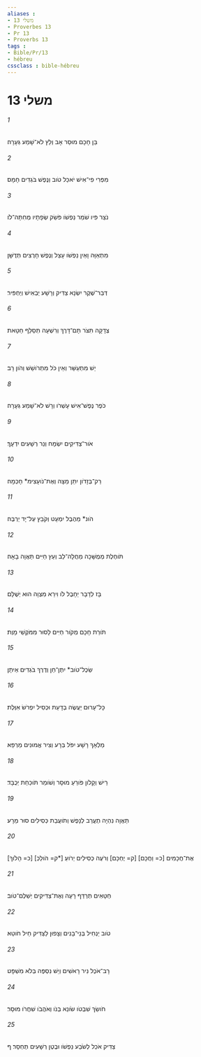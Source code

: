 ```yaml
---
aliases : 
- משלי 13
- Proverbes 13
- Pr 13
- Proverbs 13
tags : 
- Bible/Pr/13
- hébreu
cssclass : bible-hébreu
---
```


# משלי 13

###### 1
בֵּן חָכָם מוּסַר אָב וְלֵץ לֹא־שָׁמַע גְּעָרָה׃
###### 2
מִפְּרִי פִי־אִישׁ יֹאכַל טֹוב וְנֶפֶשׁ בֹּגְדִים חָמָס׃
###### 3
נֹצֵר פִּיו שֹׁמֵר נַפְשֹׁו פֹּשֵׂק שְׂפָתָיו מְחִתָּה־לֹו׃
###### 4
מִתְאַוָּה וָאַיִן נַפְשֹׁו עָצֵל וְנֶפֶשׁ חָרֻצִים תְּדֻשָּׁן׃
###### 5
דְּבַר־שֶׁקֶר יִשְׂנָא צַדִּיק וְרָשָׁע יַבְאִישׁ וְיַחְפִּיר׃
###### 6
צְדָקָה תִּצֹּר תָּם־דָּרֶךְ וְרִשְׁעָה תְּסַלֵּף חַטָּאת׃
###### 7
יֵשׁ מִתְעַשֵּׁר וְאֵין כֹּל מִתְרֹושֵׁשׁ וְהֹון רָב׃
###### 8
כֹּפֶר נֶפֶשׁ־אִישׁ עָשְׁרֹו וְרָשׁ לֹא־שָׁמַע גְּעָרָה׃
###### 9
אֹור־צַדִּיקִים יִשְׂמָח וְנֵר רְשָׁעִים יִדְעָךְ׃
###### 10
רַק־בְּזָדֹון יִתֵּן מַצָּה וְאֶת־נֹועָצִימ* חָכְמָה׃
###### 11
הֹונ* מֵהֶבֶל יִמְעָט וְקֹבֵץ עַל־יָד יַרְבֶּה׃
###### 12
תֹּוחֶלֶת מְמֻשָּׁכָה מַחֲלָה־לֵב וְעֵץ חַיִּים תַּאֲוָה בָאָה׃
###### 13
בָּז לְדָבָר יֵחָבֶל לֹו וִירֵא מִצְוָה הוּא יְשֻׁלָּם׃
###### 14
תֹּורַת חָכָם מְקֹור חַיִּים לָסוּר מִמֹּקְשֵׁי מָוֶת׃
###### 15
שֵׂכֶל־טֹוב* יִתֶּן־חֵן וְדֶרֶךְ בֹּגְדִים אֵיתָן׃
###### 16
כָּל־עָרוּם יַעֲשֶׂה בְדָעַת וּכְסִיל יִפְרֹשׂ אִוֶּלֶת׃
###### 17
מַלְאָךְ רָשָׁע יִפֹּל בְּרָע וְצִיר אֱמוּנִים מַרְפֵּא׃
###### 18
רֵישׁ וְקָלֹון פֹּורֵעַ מוּסָר וְשֹׁומֵר תֹּוכַחַת יְכֻבָּד׃
###### 19
תַּאֲוָה נִהְיָה תֶעֱרַב לְנָפֶשׁ וְתֹועֲבַת כְּסִילִים סוּר מֵרָע׃
###### 20
[כ= הָלֹוךְ] [ק= הֹולֵכְ*] אֶת־חֲכָמִים [כ= וַחֲכָם] [ק= יֶחְכָּם] וְרֹעֶה כְסִילִים יֵרֹועַ׃
###### 21
חַטָּאִים תְּרַדֵּף רָעָה וְאֶת־צַדִּיקִים יְשַׁלֶּם־טֹוב׃
###### 22
טֹוב יַנְחִיל בְּנֵי־בָנִים וְצָפוּן לַצַּדִּיק חֵיל חֹוטֵא׃
###### 23
רָב־אֹכֶל נִיר רָאשִׁים וְיֵשׁ נִסְפֶּה בְּלֹא מִשְׁפָּט׃
###### 24
חֹושֵׂךְ שִׁבְטֹו שֹׂונֵא בְנֹו וְאֹהֲבֹו שִׁחֲרֹו מוּסָר׃
###### 25
צַדִּיק אֹכֵל לְשֹׂבַע נַפְשֹׁו וּבֶטֶן רְשָׁעִים תֶּחְסָר׃ ף
